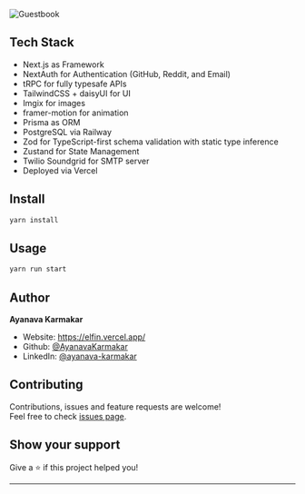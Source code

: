 ![Guestbook](https://socialify.git.ci/AyanavaKarmakar/Guestbook/image?description=1&font=KoHo&language=1&owner=1&pattern=Charlie%20Brown&theme=Dark)

## Tech Stack

- Next.js as Framework
- NextAuth for Authentication (GitHub, Reddit, and Email)
- tRPC for fully typesafe APIs
- TailwindCSS + daisyUI for UI
- Imgix for images
- framer-motion for animation
- Prisma as ORM
- PostgreSQL via Railway
- Zod for TypeScript-first schema validation with static type inference
- Zustand for State Management
- Twilio Soundgrid for SMTP server
- Deployed via Vercel

## Install

```sh
yarn install
```

## Usage

```sh
yarn run start
```

## Author

**Ayanava Karmakar**

* Website: https://elfin.vercel.app/
* Github: [@AyanavaKarmakar](https://github.com/AyanavaKarmakar)
* LinkedIn: [@ayanava-karmakar](https://linkedin.com/in/ayanava-karmakar)

## Contributing

Contributions, issues and feature requests are welcome!<br />Feel free to check [issues page](https://github.com/AyanavaKarmakar/Guestbook/issues). 

## Show your support

Give a ⭐️ if this project helped you!

***
